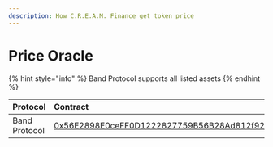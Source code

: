 ```yaml
---
description: How C.R.E.A.M. Finance get token price
---
```


# Price Oracle

{% hint style="info" %}
Band Protocol supports all listed assets
{% endhint %}

| Protocol | Contract |
| :--- | :--- |
| Band Protocol | [0x56E2898E0ceFF0D1222827759B56B28Ad812f92F](https://ftmscan.com/address/0x56E2898E0ceFF0D1222827759B56B28Ad812f92F) |

